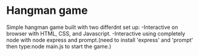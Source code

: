# Hangman game

Simple hangman game built with two differdnt set up:
-Interactive on browser with HTML, CSS, and Javascript.
-Interactive using completely node with node express and prompt.(need to install 'express' and 'prompt' then type:node main.js to start the game.) 